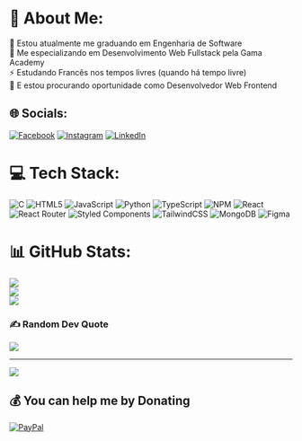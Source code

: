 # 💫 About Me:
🔭 Estou atualmente me graduando em Engenharia de Software<br>🌱 Me especializando em Desenvolvimento Web Fullstack pela Gama Academy<br>⚡ Estudando Francês nos tempos livres (quando há tempo livre)<br>🤝 E estou procurando oportunidade como Desenvolvedor Web Frontend<br>


## 🌐 Socials:
[![Facebook](https://img.shields.io/badge/Facebook-%231877F2.svg?logo=Facebook&logoColor=white)](https://facebook.com/hudsonmenezesdev) [![Instagram](https://img.shields.io/badge/Instagram-%23E4405F.svg?logo=Instagram&logoColor=white)](https://instagram.com/hudson.ads) [![LinkedIn](https://img.shields.io/badge/LinkedIn-%230077B5.svg?logo=linkedin&logoColor=white)](https://linkedin.com/in/hudson-menezes) 

# 💻 Tech Stack:
![C](https://img.shields.io/badge/c-%2300599C.svg?style=plastic&logo=c&logoColor=white) ![HTML5](https://img.shields.io/badge/html5-%23E34F26.svg?style=plastic&logo=html5&logoColor=white) ![JavaScript](https://img.shields.io/badge/javascript-%23323330.svg?style=plastic&logo=javascript&logoColor=%23F7DF1E) ![Python](https://img.shields.io/badge/python-3670A0?style=plastic&logo=python&logoColor=ffdd54) ![TypeScript](https://img.shields.io/badge/typescript-%23007ACC.svg?style=plastic&logo=typescript&logoColor=white) ![NPM](https://img.shields.io/badge/NPM-%23000000.svg?style=plastic&logo=npm&logoColor=white) ![React](https://img.shields.io/badge/react-%2320232a.svg?style=plastic&logo=react&logoColor=%2361DAFB) ![React Router](https://img.shields.io/badge/React_Router-CA4245?style=plastic&logo=react-router&logoColor=white) ![Styled Components](https://img.shields.io/badge/styled--components-DB7093?style=plastic&logo=styled-components&logoColor=white) ![TailwindCSS](https://img.shields.io/badge/tailwindcss-%2338B2AC.svg?style=plastic&logo=tailwind-css&logoColor=white) ![MongoDB](https://img.shields.io/badge/MongoDB-%234ea94b.svg?style=plastic&logo=mongodb&logoColor=white) 	![Figma](https://img.shields.io/badge/figma-%23F24E1E.svg?style=plastic&logo=figma&logoColor=white)
# 📊 GitHub Stats:
![](https://github-readme-stats.vercel.app/api?username=hudsonmenezes&theme=great-gatsby&hide_border=false&include_all_commits=true&count_private=false)<br/>
![](https://github-readme-streak-stats.herokuapp.com/?user=hudsonmenezes&theme=great-gatsby&hide_border=false)<br/>
![](https://github-readme-stats.vercel.app/api/top-langs/?username=hudsonmenezes&theme=great-gatsby&hide_border=false&include_all_commits=true&count_private=false&layout=compact)

### ✍️ Random Dev Quote
![](https://quotes-github-readme.vercel.app/api?type=horizontal&theme=merko)

---
[![](https://visitcount.itsvg.in/api?id=hudsonmenezes&icon=5&color=1)](https://visitcount.itsvg.in)

  ## 💰 You can help me by Donating
  [![PayPal](https://img.shields.io/badge/PayPal-00457C?style=for-the-badge&logo=paypal&logoColor=white)](https://paypal.me/hudson.bm23@gmail.com) 

  <!-- Proudly created with GPRM ( https://gprm.itsvg.in ) -->
  
